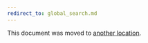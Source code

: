 ```yaml
---
redirect_to: global_search.md
---
```


This document was moved to [another location](global_search.md).

<!-- This redirect file can be deleted after <2021-02-12>. -->
<!-- Before deletion, see: https://docs.gitlab.com/ee/development/documentation/#move-or-rename-a-page -->

